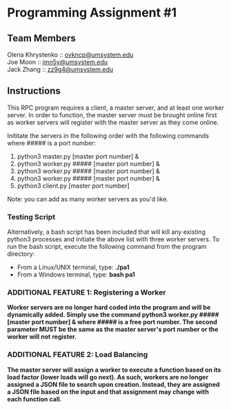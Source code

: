 # Programming Assignment #1

## Team Members

Olena Khrystenko :: ovkncp@umsystem.edu<br>
Joe Moon :: jmn5y@umsystem.edu<br>
Jack Zhang :: zz9g4@umsystem.edu<br>

## Instructions

This RPC program requires a client, a master server, and at least one worker server. In order to function, the master server must be brought online first as worker servers will register with the master server as they come online.

Inititate the servers in the following order with the following commands where ##### is a port number:

<ol>
    <li>python3 master.py [master port number] &</li>
    <li>python3 worker.py ##### [master port number] &</li>
    <li>python3 worker.py ##### [master port number] &</li>
    <li>python3 worker.py ##### [master port number] &</li>
    <li>python3 client.py [master port number]</li>
</ol>

Note: you can add as many worker servers as you'd like. <br>

### Testing Script

Alternatively, a bash script has been included that will kill any existing python3 processes and initiate the above list with three worker servers. To run the bash script, execute the following command from the program directory: <br>
<ul>
    <li>From a Linux/UNIX terminal, type: <b>./pa1</b></li>
    <li>From a Windows terminal, type: <b>bash pa1</li>
 </ul>

### ADDITIONAL FEATURE 1: Registering a Worker

Worker servers are no longer hard coded into the program and will be dynamically added. Simply use the command <b>python3 worker.py ##### [master port number] &</b> where ##### is a free port number. The second parameter MUST be the same as the master server's port number or the worker will not register.

### ADDITIONAL FEATURE 2: Load Balancing

The master server will assign a worker to execute a function based on its load factor (lower loads will go next). As such, workers are no longer assigned a JSON file to search upon creation. Instead, they are assigned a JSON file based on the input and that assignment may change with each function call.
